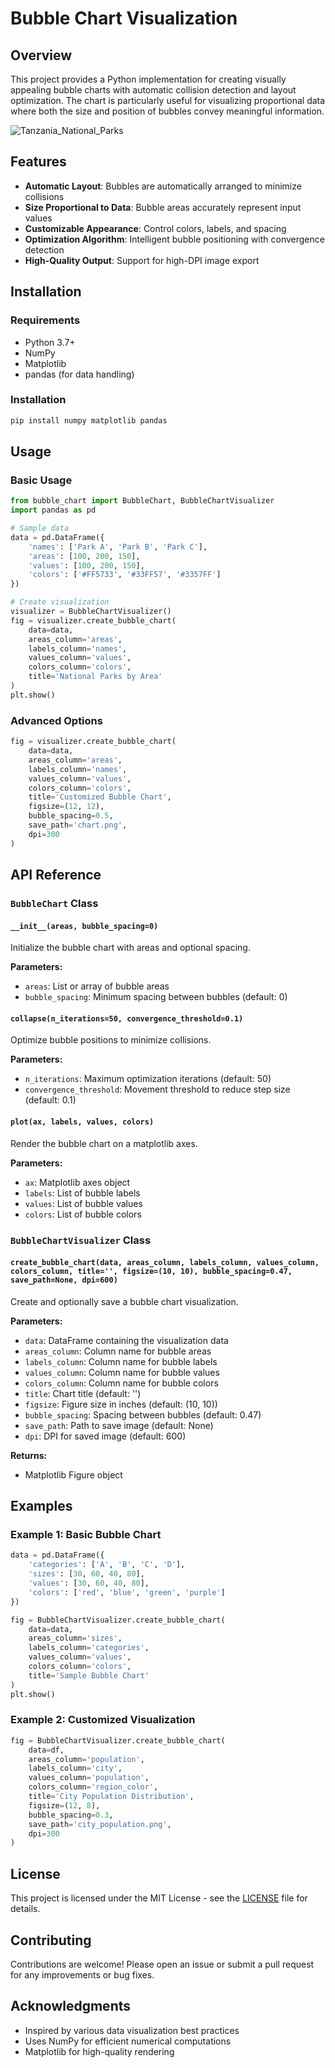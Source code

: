 # Bubble Chart Visualization

## Overview

This project provides a Python implementation for creating visually appealing bubble charts with automatic collision detection and layout optimization. The chart is particularly useful for visualizing proportional data where both the size and position of bubbles convey meaningful information.

![Tanzania_National_Parks](outputs/Tanzania_National_Parks.png)


## Features

- **Automatic Layout**: Bubbles are automatically arranged to minimize collisions
- **Size Proportional to Data**: Bubble areas accurately represent input values
- **Customizable Appearance**: Control colors, labels, and spacing
- **Optimization Algorithm**: Intelligent bubble positioning with convergence detection
- **High-Quality Output**: Support for high-DPI image export

## Installation

### Requirements

- Python 3.7+
- NumPy
- Matplotlib
- pandas (for data handling)

### Installation

```bash
pip install numpy matplotlib pandas
```

## Usage

### Basic Usage

```python
from bubble_chart import BubbleChart, BubbleChartVisualizer
import pandas as pd

# Sample data
data = pd.DataFrame({
    'names': ['Park A', 'Park B', 'Park C'],
    'areas': [100, 200, 150],
    'values': [100, 200, 150],
    'colors': ['#FF5733', '#33FF57', '#3357FF']
})

# Create visualization
visualizer = BubbleChartVisualizer()
fig = visualizer.create_bubble_chart(
    data=data,
    areas_column='areas',
    labels_column='names',
    values_column='values',
    colors_column='colors',
    title='National Parks by Area'
)
plt.show()
```

### Advanced Options

```python
fig = visualizer.create_bubble_chart(
    data=data,
    areas_column='areas',
    labels_column='names',
    values_column='values',
    colors_column='colors',
    title='Customized Bubble Chart',
    figsize=(12, 12),
    bubble_spacing=0.5,
    save_path='chart.png',
    dpi=300
)
```

## API Reference

### `BubbleChart` Class

#### `__init__(areas, bubble_spacing=0)`
Initialize the bubble chart with areas and optional spacing.

**Parameters:**
- `areas`: List or array of bubble areas
- `bubble_spacing`: Minimum spacing between bubbles (default: 0)

#### `collapse(n_iterations=50, convergence_threshold=0.1)`
Optimize bubble positions to minimize collisions.

**Parameters:**
- `n_iterations`: Maximum optimization iterations (default: 50)
- `convergence_threshold`: Movement threshold to reduce step size (default: 0.1)

#### `plot(ax, labels, values, colors)`
Render the bubble chart on a matplotlib axes.

**Parameters:**
- `ax`: Matplotlib axes object
- `labels`: List of bubble labels
- `values`: List of bubble values
- `colors`: List of bubble colors

### `BubbleChartVisualizer` Class

#### `create_bubble_chart(data, areas_column, labels_column, values_column, colors_column, title='', figsize=(10, 10), bubble_spacing=0.47, save_path=None, dpi=600)`
Create and optionally save a bubble chart visualization.

**Parameters:**
- `data`: DataFrame containing the visualization data
- `areas_column`: Column name for bubble areas
- `labels_column`: Column name for bubble labels
- `values_column`: Column name for bubble values
- `colors_column`: Column name for bubble colors
- `title`: Chart title (default: '')
- `figsize`: Figure size in inches (default: (10, 10))
- `bubble_spacing`: Spacing between bubbles (default: 0.47)
- `save_path`: Path to save image (default: None)
- `dpi`: DPI for saved image (default: 600)

**Returns:**
- Matplotlib Figure object

## Examples

### Example 1: Basic Bubble Chart

```python
data = pd.DataFrame({
    'categories': ['A', 'B', 'C', 'D'],
    'sizes': [30, 60, 40, 80],
    'values': [30, 60, 40, 80],
    'colors': ['red', 'blue', 'green', 'purple']
})

fig = BubbleChartVisualizer.create_bubble_chart(
    data=data,
    areas_column='sizes',
    labels_column='categories',
    values_column='values',
    colors_column='colors',
    title='Sample Bubble Chart'
)
plt.show()
```

### Example 2: Customized Visualization

```python
fig = BubbleChartVisualizer.create_bubble_chart(
    data=df,
    areas_column='population',
    labels_column='city',
    values_column='population',
    colors_column='region_color',
    title='City Population Distribution',
    figsize=(12, 8),
    bubble_spacing=0.3,
    save_path='city_population.png',
    dpi=300
)
```

## License

This project is licensed under the MIT License - see the [LICENSE](LICENSE) file for details.

## Contributing

Contributions are welcome! Please open an issue or submit a pull request for any improvements or bug fixes.

## Acknowledgments

- Inspired by various data visualization best practices
- Uses NumPy for efficient numerical computations
- Matplotlib for high-quality rendering
